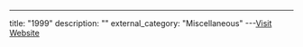 ---
title: "1999"
description: ""
external_category: "Miscellaneous"
---[Visit Website](https://github.com/ycdxsb/PocOrExp_in_Github/tree/main/1999/README.md)

